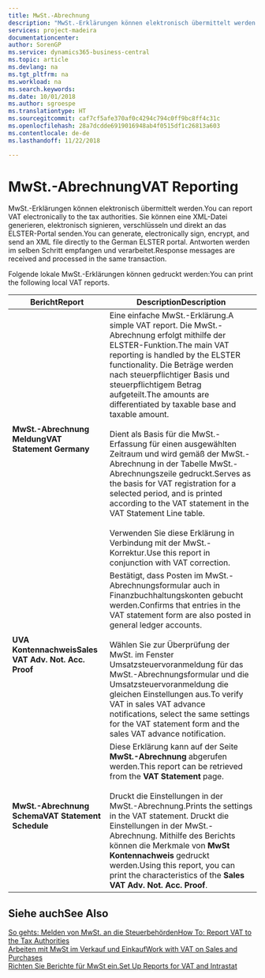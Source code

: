 ```yaml
---
title: MwSt.-Abrechnung
description: "MwSt.-Erklärungen können elektronisch übermittelt werden."
services: project-madeira
documentationcenter: 
author: SorenGP
ms.service: dynamics365-business-central
ms.topic: article
ms.devlang: na
ms.tgt_pltfrm: na
ms.workload: na
ms.search.keywords: 
ms.date: 10/01/2018
ms.author: sgroespe
ms.translationtype: HT
ms.sourcegitcommit: caf7cf5afe370af0c4294c794c0ff9bc8ff4c31c
ms.openlocfilehash: 28a7dcdde6919016948ab4f0515df1c26813a603
ms.contentlocale: de-de
ms.lasthandoff: 11/22/2018

---
```

# <a name="vat-reporting"></a><span data-ttu-id="f791f-103">MwSt.-Abrechnung</span><span class="sxs-lookup"><span data-stu-id="f791f-103">VAT Reporting</span></span>
<span data-ttu-id="f791f-104">MwSt.-Erklärungen können elektronisch übermittelt werden.</span><span class="sxs-lookup"><span data-stu-id="f791f-104">You can report VAT electronically to the tax authorities.</span></span> <span data-ttu-id="f791f-105">Sie können eine XML-Datei generieren, elektronisch signieren, verschlüsseln und direkt an das ELSTER-Portal senden.</span><span class="sxs-lookup"><span data-stu-id="f791f-105">You can generate, electronically sign, encrypt, and send an XML file directly to the German ELSTER portal.</span></span> <span data-ttu-id="f791f-106">Antworten werden im selben Schritt empfangen und verarbeitet.</span><span class="sxs-lookup"><span data-stu-id="f791f-106">Response messages are received and processed in the same transaction.</span></span>  

<span data-ttu-id="f791f-107">Folgende lokale MwSt.-Erklärungen können gedruckt werden:</span><span class="sxs-lookup"><span data-stu-id="f791f-107">You can print the following local VAT reports.</span></span>  

|<span data-ttu-id="f791f-108">Bericht</span><span class="sxs-lookup"><span data-stu-id="f791f-108">Report</span></span>|<span data-ttu-id="f791f-109">Description</span><span class="sxs-lookup"><span data-stu-id="f791f-109">Description</span></span>|  
|------------|---------------------------------------|  
|<span data-ttu-id="f791f-110">**MwSt.-Abrechnung Meldung**</span><span class="sxs-lookup"><span data-stu-id="f791f-110">**VAT Statement Germany**</span></span>|<span data-ttu-id="f791f-111">Eine einfache MwSt.-Erklärung.</span><span class="sxs-lookup"><span data-stu-id="f791f-111">A simple VAT report.</span></span> <span data-ttu-id="f791f-112">Die MwSt.-Abrechnung erfolgt mithilfe der ELSTER-Funktion.</span><span class="sxs-lookup"><span data-stu-id="f791f-112">The main VAT reporting is handled by the ELSTER functionality.</span></span> <span data-ttu-id="f791f-113">Die Beträge werden nach steuerpflichtiger Basis und steuerpflichtigem Betrag aufgeteilt.</span><span class="sxs-lookup"><span data-stu-id="f791f-113">The amounts are differentiated by taxable base and taxable amount.</span></span><br /><br /> <span data-ttu-id="f791f-114">Dient als Basis für die MwSt.-Erfassung für einen ausgewählten Zeitraum und wird gemäß der MwSt.-Abrechnung in der Tabelle MwSt.-Abrechnungszeile gedruckt.</span><span class="sxs-lookup"><span data-stu-id="f791f-114">Serves as the basis for VAT registration for a selected period, and is printed according to the VAT statement in the VAT Statement Line table.</span></span><br /><br /> <span data-ttu-id="f791f-115">Verwenden Sie diese Erklärung in Verbindung mit der MwSt.-Korrektur.</span><span class="sxs-lookup"><span data-stu-id="f791f-115">Use this report in conjunction with VAT correction.</span></span>|  
|<span data-ttu-id="f791f-116">**UVA Kontennachweis**</span><span class="sxs-lookup"><span data-stu-id="f791f-116">**Sales VAT Adv. Not. Acc. Proof**</span></span>|<span data-ttu-id="f791f-117">Bestätigt, dass Posten im MwSt.-Abrechnungsformular auch in Finanzbuchhaltungskonten gebucht werden.</span><span class="sxs-lookup"><span data-stu-id="f791f-117">Confirms that entries in the VAT statement form are also posted in general ledger accounts.</span></span><br /><br /> <span data-ttu-id="f791f-118">Wählen Sie zur Überprüfung der MwSt. im Fenster Umsatzsteuervoranmeldung für das MwSt.-Abrechnungsformular und die Umsatzsteuervoranmeldung die gleichen Einstellungen aus.</span><span class="sxs-lookup"><span data-stu-id="f791f-118">To verify VAT in sales VAT advance notifications, select the same settings for the VAT statement form and the sales VAT advance notification.</span></span>|  
|<span data-ttu-id="f791f-119">**MwSt.-Abrechnung Schema**</span><span class="sxs-lookup"><span data-stu-id="f791f-119">**VAT Statement Schedule**</span></span>|<span data-ttu-id="f791f-120">Diese Erklärung kann auf der Seite **MwSt.-Abrechnung** abgerufen werden.</span><span class="sxs-lookup"><span data-stu-id="f791f-120">This report can be retrieved from the **VAT Statement** page.</span></span><br /><br /> <span data-ttu-id="f791f-121">Druckt die Einstellungen in der MwSt.-Abrechnung.</span><span class="sxs-lookup"><span data-stu-id="f791f-121">Prints the settings in the VAT statement.</span></span> <span data-ttu-id="f791f-122">Druckt die Einstellungen in der MwSt.-Abrechnung. Mithilfe des Berichts können die Merkmale von **MwSt Kontennachweis** gedruckt werden.</span><span class="sxs-lookup"><span data-stu-id="f791f-122">Using this report, you can print the characteristics of the **Sales VAT Adv. Not. Acc. Proof**.</span></span>|  

## <a name="see-also"></a><span data-ttu-id="f791f-123">Siehe auch</span><span class="sxs-lookup"><span data-stu-id="f791f-123">See Also</span></span>  
[<span data-ttu-id="f791f-124">So gehts: Melden von MwSt. an die Steuerbehörden</span><span class="sxs-lookup"><span data-stu-id="f791f-124">How To: Report VAT to the Tax Authorities</span></span>](../../finance-how-report-vat.md)  
[<span data-ttu-id="f791f-125">Arbeiten mit MwSt im Verkauf und Einkauf</span><span class="sxs-lookup"><span data-stu-id="f791f-125">Work with VAT on Sales and Purchases</span></span>](../../finance-work-with-vat.md)  
[<span data-ttu-id="f791f-126">Richten Sie Berichte für MwSt ein.</span><span class="sxs-lookup"><span data-stu-id="f791f-126">Set Up Reports for VAT and Intrastat</span></span>](how-to-set-up-reports-for-vat-and-intrastat.md)

